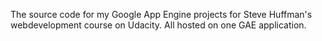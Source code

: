 The source code for my Google App Engine projects for Steve Huffman's webdevelopment course on Udacity. All hosted on one GAE application.